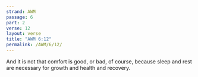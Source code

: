 ```yaml
---
strand: AWM
passage: 6
part: 2
verse: 12
layout: verse
title: "AWM 6:12"
permalink: /AWM/6/12/
---
```

And it is not that comfort is good, or bad, of course, because sleep and rest are necessary for growth and health and recovery.
